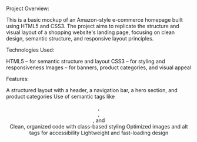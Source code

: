 Project Overview:


This is a basic mockup of an Amazon-style e-commerce homepage built using HTML5 and CSS3. The project aims to replicate the structure and visual layout of a shopping website's landing page, focusing on clean design, semantic structure, and responsive layout principles.

Technologies Used:


HTML5 – for semantic structure and layout
CSS3 – for styling and responsiveness
Images – for banners, product categories, and visual appeal

Features:


A structured layout with a header, a navigation bar, a hero section, and product categories
Use of semantic tags like <header>, <nav>, <section>, and <footer>
Clean, organized code with class-based styling
Optimized images and alt tags for accessibility
Lightweight and fast-loading design
